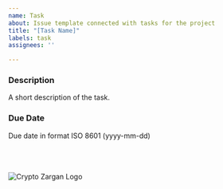 ```yaml
---
name: Task
about: Issue template connected with tasks for the project
title: "[Task Name]"
labels: task
assignees: ''

---
```


### Description
A short description of the task.


### Due Date
Due date in format ISO 8601 (yyyy-mm-dd)

<br>
<br>
<br>
<img src = "https://cdn.discordapp.com/attachments/775422843990048818/776137118040457236/crypto_zargan.png" alt = "Crypto Zargan Logo">
